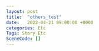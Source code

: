 ```yaml
---
layout: post
title:  "others_test"
date:   2022-04-21 09:00:00 +0000
categories: Etc
Tags: Story Etc
SceneCode: []
---
```

